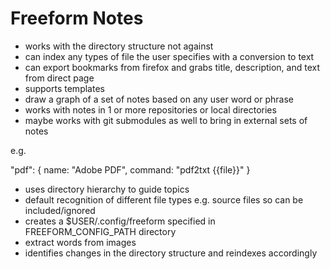 # Freeform Notes

* works with the directory structure not against
* can index any types of file the user specifies with a conversion to text
* can export bookmarks from firefox and grabs title, description, and text from direct page
* supports templates
* draw a graph of a set of notes based on any user word or phrase
* works with notes in 1 or more repositories or local directories
* maybe works with git submodules as well to bring in external sets of notes

e.g. 

"pdf": {
    name: "Adobe PDF",
    command: "pdf2txt {{file}}"
}

* uses directory hierarchy to guide topics
* default recognition of different file types e.g. source files so can be included/ignored
* creates a $USER/.config/freeform specified in FREEFORM_CONFIG_PATH directory
* extract words from images
* identifies changes in the directory structure and reindexes accordingly